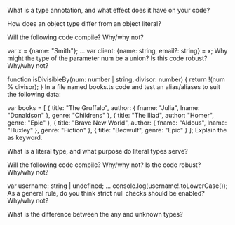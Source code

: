 What is a type annotation, and what effect does it have on your code?

How does an object type differ from an object literal?

Will the following code compile? Why/why not?

var x = {name: "Smith"};
...
var client: {name: string, email?: string} = x;
Why might the type of the parameter num be a union? Is this code robust? Why/why not?

function isDivisibleBy(num: number | string, divisor: number) {
    return !(num % divisor);
}
In a file named books.ts code and test an alias/aliases to suit the following data:

var books = [
    {
        title: "The Gruffalo",
        author: {
            fname: "Julia",
            lname: "Donaldson"
        },
        genre: "Childrens"
    },
    {
        title: "The Iliad",
        author: "Homer",
        genre: "Epic"
    },
    {
        title: "Brave New World",
        author: {
            fname: "Aldous",
            lname: "Huxley"
        },
        genre: "Fiction"
    },
    {
        title: "Beowulf",
        genre: "Epic"
    }
];
Explain the as keyword.

What is a literal type, and what purpose do literal types serve?

Will the following code compile? Why/why not? Is the code robust? Why/why not?

var username: string | undefined;
...
console.log(username!.toLowerCase());
As a general rule, do you think strict null checks should be enabled? Why/why not?

What is the difference between the any and unknown types?